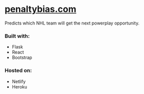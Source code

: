 # [penaltybias.com](https://www.penaltybias.com/)
Predicts which NHL team will get the next powerplay opportunity.

### Built with:
- Flask
- React
- Bootstrap

### Hosted on:
- Netlify
- Heroku
